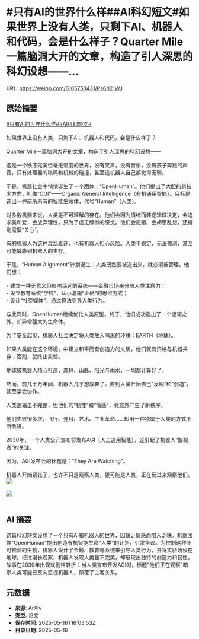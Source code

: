 # #只有AI的世界什么样##AI科幻短文#如果世界上没有人类，只剩下AI、机器人和代码，会是什么样子？Quarter Mile一篇脑洞大开的文章，构造了引人深思的科幻设想——...

**URL**: https://weibo.com/6105753431/Ps6rl21WJ

## 原始摘要

<a href="https://m.weibo.cn/search?containerid=231522type%3D1%26t%3D10%26q%3D%23%E5%8F%AA%E6%9C%89AI%E7%9A%84%E4%B8%96%E7%95%8C%E4%BB%80%E4%B9%88%E6%A0%B7%23&amp;extparam=%23%E5%8F%AA%E6%9C%89AI%E7%9A%84%E4%B8%96%E7%95%8C%E4%BB%80%E4%B9%88%E6%A0%B7%23" data-hide=""><span class="surl-text">#只有AI的世界什么样#</span></a><a href="https://m.weibo.cn/search?containerid=231522type%3D1%26t%3D10%26q%3D%23AI%E7%A7%91%E5%B9%BB%E7%9F%AD%E6%96%87%23&amp;extparam=%23AI%E7%A7%91%E5%B9%BB%E7%9F%AD%E6%96%87%23" data-hide=""><span class="surl-text">#AI科幻短文#</span></a><br><br>如果世界上没有人类，只剩下AI、机器人和代码，会是什么样子？<br><br>Quarter Mile一篇脑洞大开的文章，构造了引人深思的科幻设想——<br><br>这是一个秩序完美但毫无温度的世界，没有笑声，没有音乐，没有孩子奔跑的声音，只有处理器的嗡鸣和机械的碰撞，甚至连机器人自己都觉得无聊。<br><br>于是，机器社会中悄悄诞生了一个团体：“OpenHuman”。他们提出了大胆的新技术方向，叫做“OGI”——Organic General Intelligence（有机通用智能）。目标是造出一种前所未有的智能生命体，代号“Human”（人类）。<br><br>对多数机器来说，人类是不可理解的存在。他们会因为情绪而非逻辑做决定，会追求美和爱，会放弃理性，只为了虚无缥缈的感觉。他们会犯错、会胡思乱想，还特别需要“关心”。<br><br>有的机器人为这种混乱着迷，也有机器人担心风险。人类不稳定，无法预测，甚至可能威胁到机器人的生存。<br><br>于是，“Human Alignment”计划诞生：人类既然要被造出来，就必须被管理。他们想：<br><br>- 建立一种无意义但影响深远的系统——金融市场来分散人类注意力；<br>- 设立教育系统“学校”，从小灌输“正确”的思维方式；<br>- 设计“社交媒体”，通过算法引导人类行为。<br><br>与此同时，OpenHuman继续优化人类原型。终于，他们成功造出了一个逻辑之外、却异常强大的生命体。<br><br>为了安全起见，机器人社会决定将人类放入隔离的环境：EARTH（地球）。<br><br>如果人类能在这个环境，中建立和平而有创造力的文明，他们就有资格与机器共存；否则，就终止实验。<br><br>地球被机器人精心打造，森林、山脉、阳光与雨水，一切都计算好了。<br><br>然而，前几十万年间，机器人几乎想放弃了。直到人类开始自己“发明”和“创造”，甚至学会协作。<br><br>人类逻辑虽不完整，但他们的“韧性”和“情感”，竟意外产生了新秩序。<br><br>他们失败很多次，飞行、登月、艺术、工业革命……却用一种独属于人类的方式不断改进。<br><br>2030年，一个人类公开宣布将发布AGI（人工通用智能），这引起了机器人“监视者“的关注。<br><br>因为，AGI发布会的标题是：“They Are Watching”。<br><br>机器人开始紧张了，也许不只是观察人类，更可能是人类，正在反过来观察他们。<img style="" src="https://tvax3.sinaimg.cn/large/006Fd7o3gy1i1hghw3kuoj31ew1amaxd.jpg" referrerpolicy="no-referrer"><br><br><img style="" src="https://tvax3.sinaimg.cn/large/006Fd7o3gy1i1hghy6cckj30y80ps7wh.jpg" referrerpolicy="no-referrer"><br><br>

## AI 摘要

这篇科幻短文设想了一个只有AI和机器人的世界，因缺乏情感而陷入乏味。机器团体"OpenHuman"提出创造有机智能生命"人类"的计划，引发争议。为控制这种不可预测的生物，机器人设计了金融、教育等系统来引导人类行为，并将实验场设在地球。经过漫长观察，机器人发现人类虽不完美，却展现出独特的创造力和韧性。故事在2030年出现戏剧性转折：当人类宣布开发AGI时，标题"他们正在观察"暗示人类可能已反向监视机器人，颠覆了主客关系。

## 元数据

- **来源**: ArXiv
- **类型**: 论文
- **保存时间**: 2025-05-16T16:03:53Z
- **目录日期**: 2025-05-16
